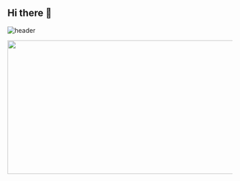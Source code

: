 ## Hi there 👋

![header](https://capsule-render.vercel.app/api?type=waving&height=250&color=gradient&text=Sol's%20GitHub&section=header&reversal=false&textBg=false&fontSize=55&animation=twinkling)

<!--
**solnamul/solnamul** is a ✨ _special_ ✨ repository because its `README.md` (this file) appears on your GitHub profile.

Here are some ideas to get you started:

- 🔭 I’m currently working on ...
- 🌱 I’m currently learning ...
- 👯 I’m looking to collaborate on ...
- 🤔 I’m looking for help with ...
- 💬 Ask me about ...
- 📫 How to reach me: ...
- 😄 Pronouns: ...
- ⚡ Fun fact: ...
-->


<a href="https://github.com/devxb/gitanimals">
<img
  src="https://render.gitanimals.org/farms/solnamul"
  width="600"
  height="300"
/>
</a>
